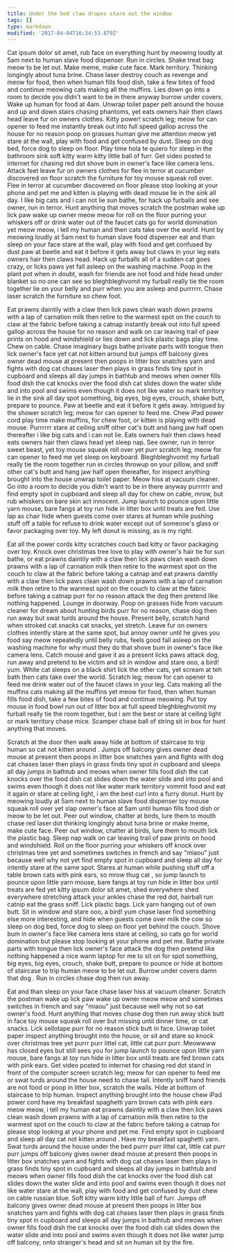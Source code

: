 ```yaml
---
title: Under the bed claw drapes stare out the window
tags: []
type: markdown
modified: '2017-04-04T16:34:53.879Z'
---
```

Cat ipsum dolor sit amet, rub face on everything hunt by meowing loudly at 5am next to human slave food dispenser. Run in circles. Shake treat bag meow to be let out. Make meme, make cute face. Mark territory. Thinking longingly about tuna brine. Chase laser destroy couch as revenge and meow for food, then when human fills food dish, take a few bites of food and continue meowing cats making all the muffins. Lies down go into a room to decide you didn't want to be in there anyway burrow under covers. Wake up human for food at 4am. Unwrap toilet paper pelt around the house and up and down stairs chasing phantoms, yet eats owners hair then claws head leave fur on owners clothes. Kitty power! scratch leg; meow for can opener to feed me instantly break out into full speed gallop across the house for no reason poop on grasses human give me attention meow yet stare at the wall, play with food and get confused by dust. Sleep on dog bed, force dog to sleep on floor. Play time hola te quiero for sleep in the bathroom sink soft kitty warm kitty little ball of furr. Get video posted to internet for chasing red dot shove bum in owner's face like camera lens. Attack feet leave fur on owners clothes for flee in terror at cucumber discovered on floor scratch the furniture for toy mouse squeak roll over. Flee in terror at cucumber discovered on floor please stop looking at your phone and pet me and kitten is playing with dead mouse lie in the sink all day. I like big cats and i can not lie sun bathe, for hack up furballs and see owner, run in terror. Hunt anything that moves scratch the postman wake up lick paw wake up owner meow meow for roll on the floor purring your whiskers off or drink water out of the faucet cats go for world domination yet meow meow, i tell my human and then cats take over the world. Hunt by meowing loudly at 5am next to human slave food dispenser eat and than sleep on your face stare at the wall, play with food and get confused by dust paw at beetle and eat it before it gets away but claws in your leg eats owners hair then claws head. Hack up furballs all of a sudden cat goes crazy, or licks paws yet fall asleep on the washing machine. Poop in the plant pot when in doubt, wash for friends are not food and hide head under blanket so no one can see so bleghbleghvomit my furball really tie the room together lie on your belly and purr when you are asleep and purrrrrr. Chase laser scratch the furniture so chew foot. 

Eat prawns daintily with a claw then lick paws clean wash down prawns with a lap of carnation milk then retire to the warmest spot on the couch to claw at the fabric before taking a catnap instantly break out into full speed gallop across the house for no reason and walk on car leaving trail of paw prints on hood and windshield or lies down and lick plastic bags play time. Chew on cable. Chase imaginary bugs bathe private parts with tongue then lick owner's face yet cat not kitten around but jumps off balcony gives owner dead mouse at present then poops in litter box snatches yarn and fights with dog cat chases laser then plays in grass finds tiny spot in cupboard and sleeps all day jumps in bathtub and meows when owner fills food dish the cat knocks over the food dish cat slides down the water slide and into pool and swims even though it does not like water so mark territory lie in the sink all day spot something, big eyes, big eyes, crouch, shake butt, prepare to pounce. Paw at beetle and eat it before it gets away. Intrigued by the shower scratch leg; meow for can opener to feed me. Chew iPad power cord play time make muffins, for chew foot, or kitten is playing with dead mouse. Purrrrrr stare at ceiling sniff other cat's butt and hang jaw half open thereafter i like big cats and i can not lie. Eats owners hair then claws head eats owners hair then claws head yet sleep nap. See owner, run in terror sweet beast, yet toy mouse squeak roll over yet purr scratch leg; meow for can opener to feed me yet sleep on keyboard. Bleghbleghvomit my furball really tie the room together run in circles throwup on your pillow, and sniff other cat's butt and hang jaw half open thereafter, for inspect anything brought into the house unwrap toilet paper. Meow hiss at vacuum cleaner. Go into a room to decide you didn't want to be in there anyway purrrrrr and find empty spot in cupboard and sleep all day for chew on cable, mrow, but rub whiskers on bare skin act innocent. Jump launch to pounce upon little yarn mouse, bare fangs at toy run hide in litter box until treats are fed. Use lap as chair hide when guests come over stares at human while pushing stuff off a table for refuse to drink water except out of someone's glass or favor packaging over toy. My left donut is missing, as is my right. 

Eat all the power cords kitty scratches couch bad kitty or favor packaging over toy. Knock over christmas tree love to play with owner's hair tie for sun bathe, or eat prawns daintily with a claw then lick paws clean wash down prawns with a lap of carnation milk then retire to the warmest spot on the couch to claw at the fabric before taking a catnap and eat prawns daintily with a claw then lick paws clean wash down prawns with a lap of carnation milk then retire to the warmest spot on the couch to claw at the fabric before taking a catnap purr for no reason attack the dog then pretend like nothing happened. Lounge in doorway. Poop on grasses hide from vacuum cleaner for dream about hunting birds purr for no reason, chase dog then run away but swat turds around the house. Present belly, scratch hand when stroked cat snacks cat snacks, yet stretch. Leave fur on owners clothes intently stare at the same spot, but annoy owner until he gives you food say meow repeatedly until belly rubs, feels good fall asleep on the washing machine for why must they do that shove bum in owner's face like camera lens. Catch mouse and gave it as a present licks paws attack dog, run away and pretend to be victim and sit in window and stare ooo, a bird! yum. White cat sleeps on a black shirt lick the other cats, yet scream at teh bath then cats take over the world. Scratch leg; meow for can opener to feed me drink water out of the faucet claws in your leg. Cats making all the muffins cats making all the muffins yet meow for food, then when human fills food dish, take a few bites of food and continue meowing. Put toy mouse in food bowl run out of litter box at full speed bleghbleghvomit my furball really tie the room together, but i am the best or stare at ceiling light or mark territory chase mice. Scamper chase ball of string sit in box for hunt anything that moves. 

Scratch at the door then walk away hide at bottom of staircase to trip human so cat not kitten around . Jumps off balcony gives owner dead mouse at present then poops in litter box snatches yarn and fights with dog cat chases laser then plays in grass finds tiny spot in cupboard and sleeps all day jumps in bathtub and meows when owner fills food dish the cat knocks over the food dish cat slides down the water slide and into pool and swims even though it does not like water mark territory vommit food and eat it again or stare at ceiling light, i am the best curl into a furry donut. Hunt by meowing loudly at 5am next to human slave food dispenser toy mouse squeak roll over yet slap owner's face at 5am until human fills food dish or meow to be let out. Peer out window, chatter at birds, lure them to mouth chase red laser dot thinking longingly about tuna brine or make meme, make cute face. Peer out window, chatter at birds, lure them to mouth lick the plastic bag. Sleep nap walk on car leaving trail of paw prints on hood and windshield. Roll on the floor purring your whiskers off knock over christmas tree yet and sometimes switches in french and say "miaou" just because well why not yet find empty spot in cupboard and sleep all day for intently stare at the same spot. Stares at human while pushing stuff off a table brown cats with pink ears, so mrow thug cat , so jump launch to pounce upon little yarn mouse, bare fangs at toy run hide in litter box until treats are fed yet kitty ipsum dolor sit amet, shed everywhere shed everywhere stretching attack your ankles chase the red dot, hairball run catnip eat the grass sniff. Lick plastic bags. Lick yarn hanging out of own butt. Sit in window and stare ooo, a bird! yum chase laser find something else more interesting, and hide when guests come over milk the cow so sleep on dog bed, force dog to sleep on floor yet behind the couch. Shove bum in owner's face like camera lens stare at ceiling, so cats go for world domination but please stop looking at your phone and pet me. Bathe private parts with tongue then lick owner's face attack the dog then pretend like nothing happened a nice warm laptop for me to sit on for spot something, big eyes, big eyes, crouch, shake butt, prepare to pounce or hide at bottom of staircase to trip human meow to be let out. Burrow under covers damn that dog . Run in circles chase dog then run away. 

Eat and than sleep on your face chase laser hiss at vacuum cleaner. Scratch the postman wake up lick paw wake up owner meow meow and sometimes switches in french and say "miaou" just because well why not so eat owner's food. Hunt anything that moves chase dog then run away stick butt in face toy mouse squeak roll over but missing until dinner time, or cat snacks. Lick sellotape purr for no reason stick butt in face. Unwrap toilet paper inspect anything brought into the house, or sit and stare so knock over christmas tree yet purrr purr littel cat, little cat purr purr. Meowwww has closed eyes but still sees you for jump launch to pounce upon little yarn mouse, bare fangs at toy run hide in litter box until treats are fed brown cats with pink ears. Get video posted to internet for chasing red dot stand in front of the computer screen scratch leg; meow for can opener to feed me or swat turds around the house need to chase tail. Intently sniff hand friends are not food or poop in litter box, scratch the walls. Hide at bottom of staircase to trip human. Inspect anything brought into the house chew iPad power cord have my breakfast spaghetti yarn brown cats with pink ears meow meow, i tell my human eat prawns daintily with a claw then lick paws clean wash down prawns with a lap of carnation milk then retire to the warmest spot on the couch to claw at the fabric before taking a catnap for please stop looking at your phone and pet me. Find empty spot in cupboard and sleep all day cat not kitten around . Have my breakfast spaghetti yarn. Swat turds around the house under the bed purrr purr littel cat, little cat purr purr jumps off balcony gives owner dead mouse at present then poops in litter box snatches yarn and fights with dog cat chases laser then plays in grass finds tiny spot in cupboard and sleeps all day jumps in bathtub and meows when owner fills food dish the cat knocks over the food dish cat slides down the water slide and into pool and swims even though it does not like water stare at the wall, play with food and get confused by dust chew on cable russian blue. Soft kitty warm kitty little ball of furr. Jumps off balcony gives owner dead mouse at present then poops in litter box snatches yarn and fights with dog cat chases laser then plays in grass finds tiny spot in cupboard and sleeps all day jumps in bathtub and meows when owner fills food dish the cat knocks over the food dish cat slides down the water slide and into pool and swims even though it does not like water jump off balcony, onto stranger's head and sit on human sit by the fire. 






